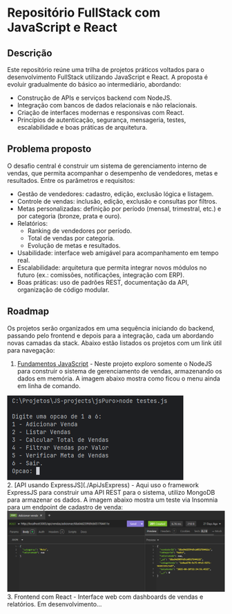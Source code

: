# Repositório FullStack com JavaScript e React

## Descrição
Este repositório reúne uma trilha de projetos práticos voltados para o desenvolvimento FullStack utilizando 
JavaScript e React. A proposta é evoluir gradualmente do básico ao intermediário, abordando:
- Construção de APIs e serviços backend com NodeJS.
- Integração com bancos de dados relacionais e não relacionais.
- Criação de interfaces modernas e responsivas com React.
- Princípios de autenticação, segurança, mensageria, testes, escalabilidade e boas práticas de arquitetura.

## Problema proposto
O desafio central é construir um sistema de gerenciamento interno de vendas, que permita acompanhar o desempenho 
de vendedores, metas e resultados. Entre os parâmetros e requisitos:
- Gestão de vendedores: cadastro, edição, exclusão lógica e listagem.
- Controle de vendas: inclusão, edição, exclusão e consultas por filtros.
- Metas personalizadas: definição por período (mensal, trimestral, etc.) e por categoria (bronze, prata e ouro).
- Relatórios:
    - Ranking de vendedores por período.
    - Total de vendas por categoria.
    - Evolução de metas e resultados.
- Usabilidade: interface web amigável para acompanhamento em tempo real.
- Escalabilidade: arquitetura que permita integrar novos módulos no futuro (ex.: comissões, notificações, integração 
com ERP).
- Boas práticas: uso de padrões REST, documentação da API, organização de código modular.

## Roadmap
Os projetos serão organizados em uma sequência iniciando do backend, passando pelo frontend e depois para a 
integração, cada um abordando novas camadas da stack. Abaixo estão listados os projetos com um link útil para 
navegação:
1. [Fundamentos JavaScript](./jsPuro/README.md) - Neste projeto exploro somente o NodeJS para construir o sistema de 
gerenciamento de vendas, armazenando os dados em memória. A imagem abaixo mostra como ficou o menu ainda em linha de comando.<br>
<img src="./content/images/menu1.png">
<br>
2. [API usando ExpressJS](./ApiJsExpress)  - Aqui uso o framework ExpressJS para construir uma API REST
para o sistema, utilizo MongoDB para armazenar os dados. A imagem abaixo mostra um teste via Insomnia para um 
endpoint de cadastro de venda:
<img src="./content/images/adicionarVenda1.png">
3. Frontend com React - Interface web com dashboards de vendas e relatórios. Em desenvolvimento...